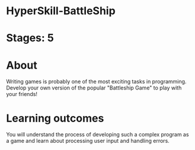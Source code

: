 # HyperSkill-BattleShip
# Stages: 5

# About
Writing games is probably one of the most exciting tasks in programming. 
Develop your own version of the popular "Battleship Game" to play with your friends!

# Learning outcomes
You will understand the process of developing such a complex program as a game and learn about processing user input and handling errors.
